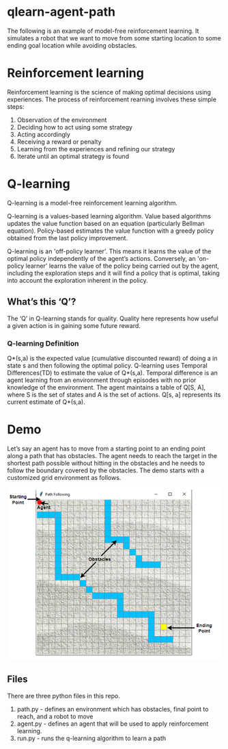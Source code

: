 # qlearn-agent-path
The following is an example of model-free reinforcement learning.
It simulates a robot that we want to move from some starting location to some ending goal location while avoiding obstacles.

# Reinforcement learning
Reinforcement learning is the science of making optimal decisions using experiences. 
The process of reinforcement rearning involves these simple steps:
1. Observation of the environment
1. Deciding how to act using some strategy
1. Acting accordingly
1. Receiving a reward or penalty
1. Learning from the experiences and refining our strategy
1. Iterate until an optimal strategy is found

# Q-learning
Q-learning is a model-free reinforcement learning algorithm.

Q-learning is a values-based learning algorithm. Value based algorithms updates the value function based on an equation (particularly Bellman equation).
Policy-based estimates the value function with a greedy policy obtained from the last policy improvement.

Q-learning is an 'off-policy learner'. This means it learns the value of the optimal policy independently of the agent’s actions.
Conversely, an 'on-policy learner' learns the value of the policy being carried out by the agent, including the exploration steps and it will find a policy that is optimal, taking into account the exploration inherent in the policy.

## What’s this ‘Q’?
The ‘Q’ in Q-learning stands for quality. Quality here represents how useful a given action is in gaining some future reward.

### Q-learning Definition
Q*(s,a) is the expected value (cumulative discounted reward) of doing a in state s and then following the optimal policy.
Q-learning uses Temporal Differences(TD) to estimate the value of Q*(s,a). Temporal difference is an agent learning from an environment through episodes with no prior knowledge of the environment.
The agent maintains a table of Q[S, A], where S is the set of states and A is the set of actions.
Q[s, a] represents its current estimate of Q*(s,a).

# Demo
Let’s say an agent has to move from a starting point to an ending point along a path that has obstacles. 
The agent needs to reach the target in the shortest path possible without hitting in the obstacles and he needs to follow the boundary covered by the obstacles. 
The demo starts with a customized grid environment as follows.

![Demo](images/demo.png)

## Files
There are three python files in this repo.
1. path.py - defines an environment which has obstacles, final point to reach, and a robot to move
1. agent.py - defines an agent that will be used to apply reinforcement learning. 
1. run.py - runs the q-learning algorithm to learn a path
